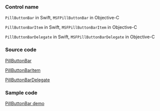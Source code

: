 ### Control name

`PillButtonBar` in Swift, `MSFPillButtonBar` in Objective-C

`PillButtonBarItem` in Swift, `MSFPillButtonBarItem` in Objective-C

`PillButtonBarDelegate` in Swift, `MSFPillButtonBarDelegate` in Objective-C

### Source code

[PillButtonBar](https://github.com/microsoft/fluentui-apple/blob/master/ios/FluentUI/Pill%20Button%20Bar/PillButtonBar.swift)

[PillButtonBarItem](https://github.com/microsoft/fluentui-apple/blob/master/ios/FluentUI/Pill%20Button%20Bar/PillButtonBar.swift)

[PillButtonBarDelegate](https://github.com/microsoft/fluentui-apple/blob/master/ios/FluentUI/Pill%20Button%20Bar/PillButtonBar.swift)

### Sample code

[PillButtonBar demo](https://github.com/microsoft/fluentui-apple/blob/master/ios/FluentUI.Demo/FluentUI.Demo/Demos/PillButtonBarDemoController.swift)

